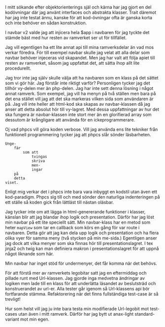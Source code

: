 I mitt sökande efter objektorienterings själ och kärna har jag gjort en del kodövningar där jag använt interfaces och abstrakta klasser. Trait däremot har jag inte testat ännu, kanske för att kod-övningar ofta är ganska korta och inte behöver en sådan konstruktion.

I navbar v2 valde jag att injicera hela $app i navbaren för jag tyckte det stämde bäst med hur resten av ramverket ser ut för tillfället.

Jag vill egentligen ha ett lite annat api till mina ramverksdelar än vad mos verkar föredra. För till exempel navbar skulle jag velat att alla delar som navbar behöver injeceras vid skapandet. Men jag har valt att följa apiet till resten av ramverket, såsom jag uppfattat det, att sätta ihop allt lite procedurellt.

Jag tror inte jag själv skulle välja att ha navbaren som en klass på det sättet som vi gör här. Jag förstår inte riktigt varför? Personligen tycker jag det tillhör vy-delen mer än php-delen. Jag har inte sett denna lösning i något annat ramverk. Som exempel, jag vill ha menyn på två ställen men bara på det ena stället vill jag att det ska markeras vilken sida som användaren är på. Jag vill inte heller att html-kod ska skapas av navbar-klassen då jag anser att detta absolut hör till vy-lagret. Med dessa uppfattningar av hur det ska fungera är navbar-klassen inte stort mer än en glorifierad array som dessutom är krångligare att använda för en ickeprogrammerare.

Oj vad phpcs vill göra koden verbose. Vill jag använda ens lite tekniker från funktionell programmering tycker jag att phpcs slår sönder läsbarheten.
```
Unge-
	fär
		som att
			tvingas 
			skriva
			men-
			ingar
	på 
	detta
viset.
```
Enligt mig verkar det i phpcs inte bara vara inbyggt en kodstil utan även ett kod-paradigm. Phpcs slg till och med sönder den naturliga indenteringen på ett ställe så koden gick från lättläst till nästan oläsbar.

Jag tycker inte om att lägga in html-genererande funktioner i klasser, känslan blir att jag blandar ihop logik och presentation. Därför har jag löst min navbar på ett lite speciellt sätt. Min navbar-klass har en metod som heter `mapView` som tar en callback som körs en gång för var route i navbaren. Detta gör att jag kan dela upp logik och presentation och ha flera olika vyer för samma meny (två stycken på min me-sida.) Egentligen anser jag dock att vilka menyer som ska finnas hör till presentationslagret. I tex jinja2 och twig kan man definiera makron i presentationslagret för att uppnå något liknande som här.

Min navbar har inget stöd för undermenyer, det får komma när det behövs.

För att förstå mer av ramverkets legobitar satt jag en eftermiddag och pillade runt med Url-klassen. Jag gjorde inga medvetna ändringar av logiken men lade till en klass för att underlätta läsandet av beslutsträd och konstruerandet av url-er. Alla tester går igenom så Url-klassens api bör fortfarande stämma. Refaktorering när det finns fullständiga test-case är så trevligt!

Hur som helst vill jag ju inte bara testa min modifierade Url-legobit mot test-cases utan även i mitt ramverk. Därför har jag bytt ut anax-light standard-variant mot min egen.
